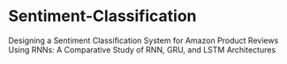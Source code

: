# Sentiment-Classification
Designing a Sentiment Classification System for Amazon Product Reviews Using RNNs: A Comparative Study of RNN, GRU, and LSTM Architectures
